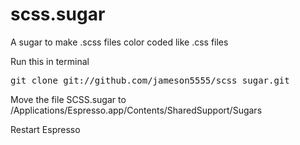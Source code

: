 scss.sugar
==========

A sugar to make .scss files color coded like .css files

Run this in terminal
<pre>
git clone git://github.com/jameson5555/scss_sugar.git
</pre>

Move the file SCSS.sugar to /Applications/Espresso.app/Contents/SharedSupport/Sugars

Restart Espresso
